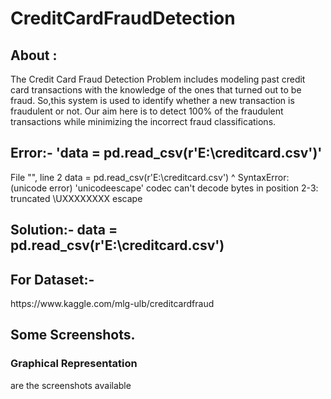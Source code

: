 # CreditCardFraudDetection

<h2>
      About :
</h2>

The Credit Card Fraud Detection Problem includes modeling past credit card transactions with the knowledge of the ones that turned out to be fraud. So,this system is used to identify whether a new transaction is fraudulent or not. Our aim here is to detect 100% of the fraudulent transactions while minimizing the incorrect fraud classifications.




<h2>
      Error:- 'data = pd.read_csv(r'E:\creditcard.csv')'
</h2>
<p>
        File "", line 2 data = pd.read_csv(r'E:\creditcard.csv') ^ SyntaxError: (unicode error) 'unicodeescape' codec can't decode bytes in position 2-3: truncated \UXXXXXXXX escape
</p>
<h2>
      Solution:- data = pd.read_csv(r'E:\creditcard.csv')
</h2>

<h2>For Dataset:-</h2> https://www.kaggle.com/mlg-ulb/creditcardfraud




<h2>Some Screenshots.</h2>
<h3>Graphical Representation</h3>

 are the screenshots available 
